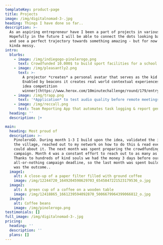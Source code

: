 ```yaml
---
templateKey: product-page
title: Projects
image: /img/digitalnomad-3-.jpg
heading: Things I have done so far..
description: >-
  As an aspiring entrepreneur have I been a part of projects in various areas .
  Hopefully in the future I will be able to connect the dots looking backwards
  and see a perfect trajectory towards something amazing - but for now it is
  kinda messy. 
intro:
  blurbs:
    - image: /img/indiegogo-pinolerogo.png
      text: Crowdfunded 10.000$ to build sport facilities for a school in Nicaragua
    - image: /img/pleasantly2.png
      text: >-
        A projector *creates* a personal avatar that serves as the kid's guide.
        Enabled by beacons it creates real world contextual experiences ([HeroX
        idea competition
        winner](https://www.herox.com/10minutechallenge/round/179/entry/10536))
    - image: /img/trapp.png
      text: '*Application* to test audio quality before remote meetings'
    - image: /img/reccall.png
      text: Team Reporting App that automates task logging & report generation
  heading: ''
  description: |+

main:
  heading: Most proud of
  description: >-
    PinoleroGO. During month 1-3 I build upon the idea, validated the idea in
    the village, reached out to my network on how to do this & read everything I
    could about it. The next month was spent preparing the crowdfunding
    campaign. Month 4 was a constant effort to reach out to as many as possible.
    Thanks to hundreds of kind souls we had the money 3 days before our
    all-or-nothing campaign deadline, so the last month was spent building. This
    was the outcome..
  image1:
    alt: A close-up of a paper filter filled with ground coffee
    image: /img/12244720_1649204598629703_6545847221523179536_o.jpg
  image2:
    alt: A green cup of a coffee on a wooden table
    image: /img/12418865_1661239594092870_5006679964399066812_o.jpg
  image3:
    alt: Coffee beans
    image: /img/pinolerogo.png
testimonials: []
full_image: /img/digitalnomad-3-.jpg
pricing:
  heading: ''
  description: ''
  plans: []
---
```



